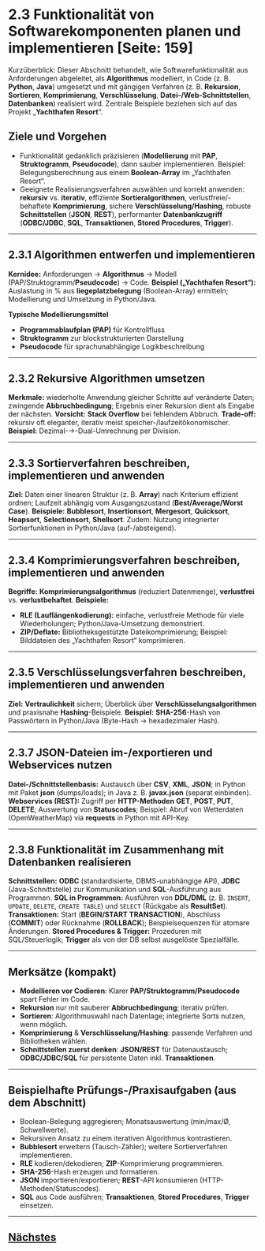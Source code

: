 # 2.3 Funktionalität von Softwarekomponenten planen und implementieren [Seite: 159]

Kurzüberblick: Dieser Abschnitt behandelt, wie Softwarefunktionalität aus Anforderungen abgeleitet, als **Algorithmus** modelliert, in Code (z. B. **Python**, **Java**) umgesetzt und mit gängigen Verfahren (z. B. **Rekursion**, **Sortieren**, **Komprimierung**, **Verschlüsselung**, **Datei-/Web-Schnittstellen**, **Datenbanken**) realisiert wird. Zentrale Beispiele beziehen sich auf das Projekt „**Yachthafen Resort**“.

## Ziele und Vorgehen

* Funktionalität gedanklich präzisieren (**Modellierung** mit **PAP**, **Struktogramm**, **Pseudocode**), dann sauber implementieren. Beispiel: Belegungsberechnung aus einem **Boolean-Array** im „Yachthafen Resort“. 
* Geeignete Realisierungsverfahren auswählen und korrekt anwenden: **rekursiv** vs. **iterativ**, effiziente **Sortieralgorithmen**, verlustfreie/-behaftete **Komprimierung**, sichere **Verschlüsselung/Hashing**, robuste **Schnittstellen** (**JSON**, **REST**), performanter **Datenbankzugriff** (**ODBC/JDBC**, **SQL**, **Transaktionen**, **Stored Procedures**, **Trigger**).

---

## 2.3.1 Algorithmen entwerfen und implementieren

**Kernidee:** Anforderungen → **Algorithmus** → Modell (PAP/Struktogramm/**Pseudocode**) → Code.
**Beispiel („Yachthafen Resort“):** Auslastung in % aus **liegeplatzbelegung** (Boolean-Array) ermitteln; Modellierung und Umsetzung in Python/Java.

**Typische Modellierungsmittel**

* **Programmablaufplan (PAP)** für Kontrollfluss
* **Struktogramm** zur blockstrukturierten Darstellung
* **Pseudocode** für sprachunabhängige Logikbeschreibung 

---

## 2.3.2 Rekursive Algorithmen umsetzen

**Merkmale:** wiederholte Anwendung gleicher Schritte auf veränderte Daten; zwingende **Abbruchbedingung**; Ergebnis einer Rekursion dient als Eingabe der nächsten. **Vorsicht:** **Stack Overflow** bei fehlendem Abbruch. **Trade-off:** rekursiv oft eleganter, iterativ meist speicher-/laufzeitökonomischer. **Beispiel:** Dezimal-→-Dual-Umrechnung per Division.

---

## 2.3.3 Sortierverfahren beschreiben, implementieren und anwenden

**Ziel:** Daten einer linearen Struktur (z. B. **Array**) nach Kriterium effizient ordnen; Laufzeit abhängig vom Ausgangszustand (**Best/Average/Worst Case**). **Beispiele:** **Bubblesort**, **Insertionsort**, **Mergesort**, **Quicksort**, **Heapsort**, **Selectionsort**, **Shellsort**. Zudem: Nutzung integrierter Sortierfunktionen in Python/Java (auf-/absteigend).

---

## 2.3.4 Komprimierungsverfahren beschreiben, implementieren und anwenden

**Begriffe:** **Komprimierungsalgorithmus** (reduziert Datenmenge), **verlustfrei** vs. **verlustbehaftet**.
**Beispiele:**

* **RLE (Lauflängenkodierung):** einfache, verlustfreie Methode für viele Wiederholungen; Python/Java-Umsetzung demonstriert. 
* **ZIP/Deflate:** Bibliotheksgestützte Dateikomprimierung; Beispiel: Bilddateien des „Yachthafen Resort“ komprimieren.

---

## 2.3.5 Verschlüsselungsverfahren beschreiben, implementieren und anwenden

**Ziel:** **Vertraulichkeit** sichern; Überblick über **Verschlüsselungsalgorithmen** und praxisnahe **Hashing**-Beispiele.
**Beispiel:** **SHA-256**-Hash von Passwörtern in Python/Java (Byte-Hash → hexadezimaler Hash). 

---

## 2.3.7 JSON-Dateien im-/exportieren und Webservices nutzen

**Datei-/Schnittstellenbasis:** Austausch über **CSV**, **XML**, **JSON**; in Python mit Paket **json** (dumps/loads); in Java z. B. **javax.json** (separat einbinden).
**Webservices (REST):** Zugriff per **HTTP-Methoden** **GET**, **POST**, **PUT**, **DELETE**; Auswertung von **Statuscodes**; Beispiel: Abruf von Wetterdaten (OpenWeatherMap) via **requests** in Python mit API-Key.

---

## 2.3.8 Funktionalität im Zusammenhang mit Datenbanken realisieren

**Schnittstellen:** **ODBC** (standardisierte, DBMS-unabhängige API), **JDBC** (Java-Schnittstelle) zur Kommunikation und **SQL**-Ausführung aus Programmen. 
**SQL in Programmen:** Ausführen von **DDL/DML** (z. B. `INSERT`, `UPDATE`, `DELETE`, `CREATE TABLE`) und `SELECT` (Rückgabe als **ResultSet**). 
**Transaktionen:** Start (**BEGIN/START TRANSACTION**), Abschluss (**COMMIT**) oder Rücknahme (**ROLLBACK**); Beispielsequenzen für atomare Änderungen. 
**Stored Procedures & Trigger:** Prozeduren mit SQL/Steuerlogik; **Trigger** als von der DB selbst ausgelöste Spezialfälle. 

---

## Merksätze (kompakt)

* **Modellieren vor Codieren**: Klarer **PAP/Struktogramm/Pseudocode** spart Fehler im Code. 
* **Rekursion** nur mit sauberer **Abbruchbedingung**; iterativ prüfen. 
* **Sortieren**: Algorithmuswahl nach Datenlage; integrierte Sorts nutzen, wenn möglich. 
* **Komprimierung** & **Verschlüsselung/Hashing**: passende Verfahren und Bibliotheken wählen.
* **Schnittstellen zuerst denken**: **JSON/REST** für Datenaustausch; **ODBC/JDBC/SQL** für persistente Daten inkl. **Transaktionen**.

---

## Beispielhafte Prüfungs-/Praxisaufgaben (aus dem Abschnitt)

* Boolean-Belegung aggregieren; Monatsauswertung (min/max/Ø, Schwellwerte). 
* Rekursiven Ansatz zu einem iterativen Algorithmus kontrastieren. 
* **Bubblesort** erweitern (Tausch-Zähler); weitere Sortierverfahren implementieren. 
* **RLE** kodieren/dekodieren; **ZIP**-Komprimierung programmieren.
* **SHA-256**-Hash erzeugen und formatieren. 
* **JSON** importieren/exportieren; **REST**-API konsumieren (HTTP-Methoden/Statuscodes). 
* **SQL** aus Code ausführen; **Transaktionen**, **Stored Procedures**, **Trigger** einsetzen.

---

## [Nächstes](./2.3.1_Algorithmen_entwerfen_und_implementieren.md)